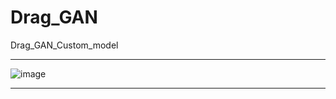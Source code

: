 # Drag_GAN
Drag_GAN_Custom_model
_____________________
![image](https://github.com/AUBAI-ALKHABBAZ/Drag_GAN/assets/102236043/5216adbf-75cb-4ed6-a0bc-394811018124)
____________________________________________________________________________________________________________
